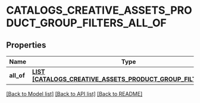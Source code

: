 # CATALOGS_CREATIVE_ASSETS_PRODUCT_GROUP_FILTERS_ALL_OF

## Properties
Name | Type | Description | Notes
------------ | ------------- | ------------- | -------------
**all_of** | [**LIST [CATALOGS_CREATIVE_ASSETS_PRODUCT_GROUP_FILTER_KEYS]**](CatalogsCreativeAssetsProductGroupFilterKeys.md) |  | [default to null]

[[Back to Model list]](../README.md#documentation-for-models) [[Back to API list]](../README.md#documentation-for-api-endpoints) [[Back to README]](../README.md)



